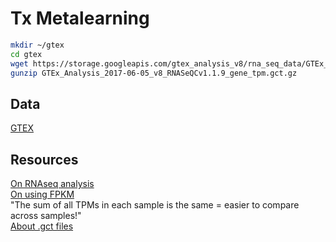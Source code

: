 # Tx Metalearning

``` bash
mkdir ~/gtex
cd gtex
wget https://storage.googleapis.com/gtex_analysis_v8/rna_seq_data/GTEx_Analysis_2017-06-05_v8_RNASeQCv1.1.9_gene_tpm.gct.gz
gunzip GTEx_Analysis_2017-06-05_v8_RNASeQCv1.1.9_gene_tpm.gct.gz 
```

## Data
[GTEX](https://www.gtexportal.org/home/datasets)

## Resources

[On RNAseq analysis](<https://github.com/griffithlab/rnabio.org>)  
[On using FPKM](https://github.com/griffithlab/rnabio.org/blob/master/assets/lectures/cshl/2019/mini/RNASeq_MiniLecture_03_01_AbundanceEstimation.pdf)  
"The sum of all TPMs in each sample is the same = easier to compare across samples!"  
[About .gct files](<https://www.genepattern.org/file-formats-guide#GCT>)
